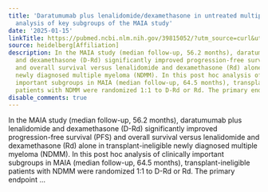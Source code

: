 ```yaml
---
title: 'Daratumumab plus lenalidomide/dexamethasone in untreated multiple myeloma:
  analysis of key subgroups of the MAIA study'
date: '2025-01-15'
linkTitle: https://pubmed.ncbi.nlm.nih.gov/39815052/?utm_source=curl&utm_medium=rss&utm_campaign=pubmed-2&utm_content=1FakS-2QOkCT8HsMOQP1bCRQ4YzyumYOmxmF0moLsQ3dFB1E9V&fc=20220326224207&ff=20250116171035&v=2.18.0.post9+e462414
source: heidelberg[Affiliation]
description: In the MAIA study (median follow-up, 56.2 months), daratumumab plus lenalidomide
  and dexamethasone (D-Rd) significantly improved progression-free survival (PFS)
  and overall survival versus lenalidomide and dexamethasone (Rd) alone in transplant-ineligible
  newly diagnosed multiple myeloma (NDMM). In this post hoc analysis of clinically
  important subgroups in MAIA (median follow-up, 64.5 months), transplant-ineligible
  patients with NDMM were randomized 1:1 to D-Rd or Rd. The primary endpoint ...
disable_comments: true
---
```

In the MAIA study (median follow-up, 56.2 months), daratumumab plus lenalidomide and dexamethasone (D-Rd) significantly improved progression-free survival (PFS) and overall survival versus lenalidomide and dexamethasone (Rd) alone in transplant-ineligible newly diagnosed multiple myeloma (NDMM). In this post hoc analysis of clinically important subgroups in MAIA (median follow-up, 64.5 months), transplant-ineligible patients with NDMM were randomized 1:1 to D-Rd or Rd. The primary endpoint ...